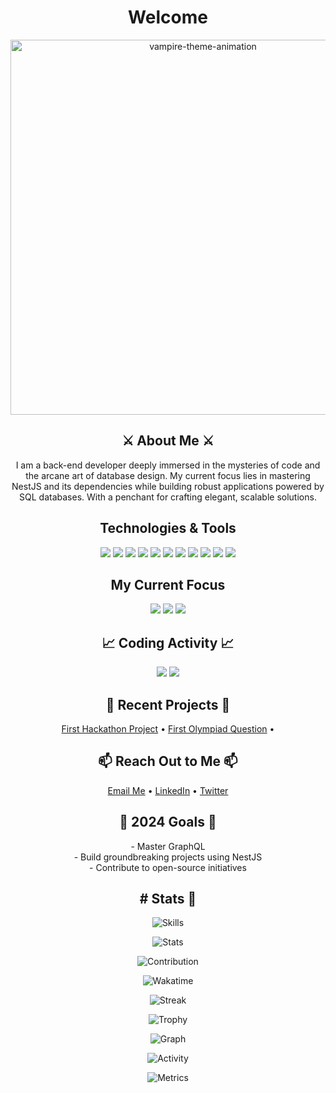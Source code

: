 <h1 align="center">Welcome</h1>

<p align="center">
  <img src="https://media.giphy.com/media/l0MYGBEY1xGx3K7e0/giphy.gif" alt="vampire-theme-animation" width="600" />
</p>

<h2 align="center">⚔️ About Me ⚔️</h2>
<p align="center">
  I am a back-end developer deeply immersed in the mysteries of code and the arcane art of database design. My current focus lies in mastering NestJS and its dependencies while building robust applications powered by SQL databases. With a penchant for crafting elegant, scalable solutions.
</p>

<h2 align="center">Technologies & Tools</h2>
<div align="center">
  <img src="https://img.shields.io/badge/-HTML-090909?style=for-the-badge&logo=HTML5&logoColor=E34F26">
  <img src="https://img.shields.io/badge/-CSS-090909?style=for-the-badge&logo=CSS3&logoColor=1572B6">
  <img src="https://img.shields.io/badge/-JavaScript-090909?style=for-the-badge&logo=javascript&logoColor=F7DF1E">
  <img src="https://img.shields.io/badge/-TypeScript-090909?style=for-the-badge&logo=typescript&logoColor=white">
  <img src="https://img.shields.io/badge/-React-090909?style=for-the-badge&logo=react&logoColor=61DAFB">
  <img src="https://img.shields.io/badge/-Next.js-090909?style=for-the-badge&logo=next.js&logoColor=white">
  <img src="https://img.shields.io/badge/-Redux-090909?style=for-the-badge&logo=redux&logoColor=764ABC">
  <img src="https://img.shields.io/badge/-Solidity-090909?style=for-the-badge&logo=solidity&logoColor=white">
  <img src="https://img.shields.io/badge/-SQL-090909?style=for-the-badge&logo=postgresql&logoColor=white">
  <img src="https://img.shields.io/badge/-Git-090909?style=for-the-badge&logo=git&logoColor=F05032">
  <img src="https://img.shields.io/badge/-GitHub-090909?style=for-the-badge&logo=github&logoColor=white">
</div>

<h2 align="center">My Current Focus</h2>
<p align="center">
  <img src="https://img.shields.io/badge/-GraphQL-090909?style=for-the-badge&logo=graphql&logoColor=e10098">
  <img src="https://img.shields.io/badge/-Node.js-090909?style=for-the-badge&logo=node.js&logoColor=green">
  <img src="https://img.shields.io/badge/-Docker-090909?style=for-the-badge&logo=docker&logoColor=white">
</p>

<h2 align="center">📈 Coding Activity 📈</h2>
<p align="center">
  <img src="https://github-readme-streak-stats.herokuapp.com/?user=sixsixsooo&theme=dark&hide_border=true">
  <img src="https://activity-graph.herokuapp.com/graph?username=sixsixsooo&theme=react-dark">
</p>

<h2 align="center">🌌 Recent Projects 🌌</h2>
<p align="center">
  <a href="https://github.com/lostdd/educonnect-frontend">First Hackathon Project</a> • 
  <a href="https://github.com/sixsixsooo/Olympic">First Olympiad Question</a> • 
</p>

<h2 align="center">📫 Reach Out to Me 📫</h2>
<p align="center">
  <a href="mailto:your-email@example.com">Email Me</a> • 
  <a href="https://www.linkedin.com/in/your-linkedin">LinkedIn</a> • 
  <a href="https://twitter.com/your-twitter">Twitter</a>
</p>

<h2 align="center">🎯 2024 Goals 🎯</h2>
<p align="center">
  - Master GraphQL<br>
  - Build groundbreaking projects using NestJS<br>
  - Contribute to open-source initiatives<br>
</p>

<h2 align="center"># Stats 🚀</h2>

<div align="center">

![Skills](https://github-readme-stats.vercel.app/api/top-langs/?username=sixsixsooo&langs_count=10&hide_border=true&layout=compact&theme=dracula)

![Stats](https://github-readme-stats.vercel.app/api?username=sixsixsooo&count_private=true&include_all_commits=true&show_icons=true&hide_border=true&theme=dracula)

![Contribution](https://github-contributor-stats.vercel.app/api?username=sixsixsooo&combine_all_yearly_contributions=true&hide_contributor_rank=true&limit=10&hide_border=true&theme=dracula)

![Wakatime](https://github-readme-stats.vercel.app/api/wakatime?username=sixsixsooo&layout=compact&hide_border=true&theme=dracula)

![Streak](https://streak-stats.demolab.com/?user=sixsixsooo&hide_border=true&theme=dracula)

![Trophy](https://github-profile-trophy.vercel.app/?username=sixsixsooo&theme=dracula&column=5&no-frame=true)

![Graph](https://stats.hyochan.dev/api/github-stats?login=sixsixsooo)

![Activity](https://github-readme-activity-graph.vercel.app/graph?username=sixsixsooo&area=true&hide_border=true&theme=dracula)

![Metrics](https://metrics.lecoq.io/sixsixsooo)

</div>
